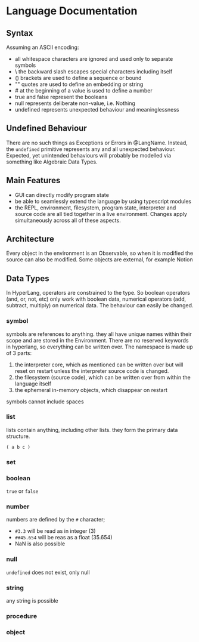 # Language Documentation

## Syntax

Assuming an ASCII encoding:

- all whitespace characters are ignored and used only to separate symbols
- \ the backward slash escapes special characters including itself
- () brackets are used to define a sequence or bound
- "" quotes are used to define an embedding or string
- \# at the beginning of a value is used to define a number
- true and false represent the booleans
- null represents deliberate non-value, i.e. Nothing
- undefined represents unexpected behaviour and meaninglessness

## Undefined Behaviour

There are no such things as Exceptions or Errors in @LangName. Instead, the `undefined` primitive represents any and all unexpected behaviour. Expected, yet unintended behaviours will probably be modelled via something like Algebraic Data Types.

## Main Features

- GUI can directly modify program state
- be able to seamlessly extend the language by using typescript modules
- the REPL, environment, filesystem, program state, interpreter and source code are all tied together in a live environment. Changes apply simultaneously across all of these aspects.

## Architecture

Every object in the environment is an Observable, so when it is modified the source can also be modified.
Some objects are external, for example Notion

## Data Types

In HyperLang, operators are constrained to the type. So boolean operators (and, or, not, etc) only work with boolean data, numerical operators (add, subtract, multiply) on numerical data. The behaviour can easily be changed.

### symbol

symbols are references to anything. they all have unique names within their scope and are stored in the Environment. There are no reserved keywords in hyperlang, so everything can be written over. The namespace is made up of 3 parts:

1. the interpreter core, which as mentioned can be written over but will reset on restart unless the interpreter source code is changed.
2. the filesystem (source code), which can be written over from within the language itself
3. the ephemeral in-memory objects, which disappear on restart

symbols cannot include spaces

### list

lists contain anything, including other lists. they form the primary data structure.

`( a b c )`

### set

### boolean

`true` or `false`

### number

numbers are defined by the `#` character;

- `#3.3` will be read as in integer (3)
- `##45.654` will be reas as a float (35.654)
- NaN is also possible

### null

`undefined` does not exist, only null

### string

any string is possible

### procedure

### object
